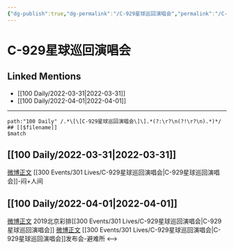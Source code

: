 ```yaml
---
{"dg-publish":true,"dg-permalink":"/C-929星球巡回演唱会","permalink":"/C-929星球巡回演唱会/"}
---
```


# C-929星球巡回演唱会

## Linked Mentions
- [[100 Daily/2022-03-31\|2022-03-31]]
- [[100 Daily/2022-04-01\|2022-04-01]]


---

```expander
path:"100 Daily" /.*\[\[C-929星球巡回演唱会\]\].*(?:\r?\n(?!\r?\n).*)*/
## [[$filename]]
$match
```
## [[100 Daily/2022-03-31\|2022-03-31]]
[微博正文](https://m.weibo.cn/2891278372/4753132535418758) [[300 Events/301 Lives/C-929星球巡回演唱会\|C-929星球巡回演唱会]]-闷+人间
## [[100 Daily/2022-04-01\|2022-04-01]]
[微博正文](https://m.weibo.cn/2975204920/4753254665684427) 2019北京彩排[[300 Events/301 Lives/C-929星球巡回演唱会\|C-929星球巡回演唱会]]
[微博正文](https://m.weibo.cn/2815458843/4753383929419640) [[300 Events/301 Lives/C-929星球巡回演唱会\|C-929星球巡回演唱会]]发布会-避难所
<-->
